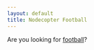 ```yaml
---
layout: default
title: Nodecopter Football
---
```


Are you looking for [football](/football)?
